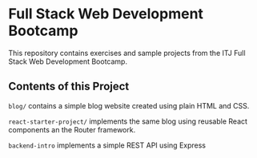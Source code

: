 # Full Stack Web Development Bootcamp

This repository contains exercises and sample projects from the ITJ Full
Stack Web Development Bootcamp.

## Contents of this Project

`blog/` contains a simple blog website created using plain HTML and CSS.

`react-starter-project/` implements the same blog using reusable React components an the Router framework.

`backend-intro` implements a simple REST API using Express
